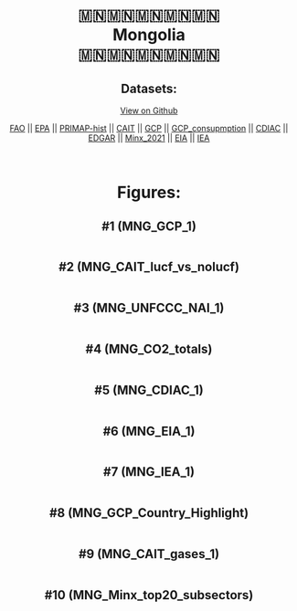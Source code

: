 
<center>
<h1 align="center">
🇲🇳🇲🇳🇲🇳🇲🇳🇲🇳
<br>
Mongolia
<br>
🇲🇳🇲🇳🇲🇳🇲🇳🇲🇳
</h1>
<h2>Datasets:</h2>
<p><a href="https://github.com/dquintani/GreenhouseData/tree/master/country_data/MNG_Mongolia/data">View on Github</a>
<br></p><p><a href="data/MNG_FAO.csv">FAO</a> || <a href="data/MNG_EPA.csv">EPA</a> || <a href="data/MNG_PRIMAP-hist.csv">PRIMAP-hist</a> || <a href="data/MNG_CAIT.csv">CAIT</a> || <a href="data/MNG_GCP.csv">GCP</a> || <a href="data/MNG_GCP_consupmption.csv">GCP_consupmption</a> || <a href="data/MNG_CDIAC.csv">CDIAC</a> || <a href="data/MNG_EDGAR.csv">EDGAR</a> || <a href="data/MNG_Minx_2021.csv">Minx_2021</a> || <a href="data/MNG_EIA.csv">EIA</a> || <a href="data/MNG_IEA.csv">IEA</a></p><p><br></p>
<h1>Figures:</h1><h2>#1 (MNG_GCP_1)</h2>
<p><img alt="" src="figures/MNG_GCP_1.png" /></p><h2>#2 (MNG_CAIT_lucf_vs_nolucf)</h2>
<p><img alt="" src="figures/MNG_CAIT_lucf_vs_nolucf.png" /></p><h2>#3 (MNG_UNFCCC_NAI_1)</h2>
<p><img alt="" src="figures/MNG_UNFCCC_NAI_1.png" /></p><h2>#4 (MNG_CO2_totals)</h2>
<p><img alt="" src="figures/MNG_CO2_totals.png" /></p><h2>#5 (MNG_CDIAC_1)</h2>
<p><img alt="" src="figures/MNG_CDIAC_1.png" /></p><h2>#6 (MNG_EIA_1)</h2>
<p><img alt="" src="figures/MNG_EIA_1.png" /></p><h2>#7 (MNG_IEA_1)</h2>
<p><img alt="" src="figures/MNG_IEA_1.png" /></p><h2>#8 (MNG_GCP_Country_Highlight)</h2>
<p><img alt="" src="figures/MNG_GCP_Country_Highlight.png" /></p><h2>#9 (MNG_CAIT_gases_1)</h2>
<p><img alt="" src="figures/MNG_CAIT_gases_1.png" /></p><h2>#10 (MNG_Minx_top20_subsectors)</h2>
<p><img alt="" src="figures/MNG_Minx_top20_subsectors.png" /></p>